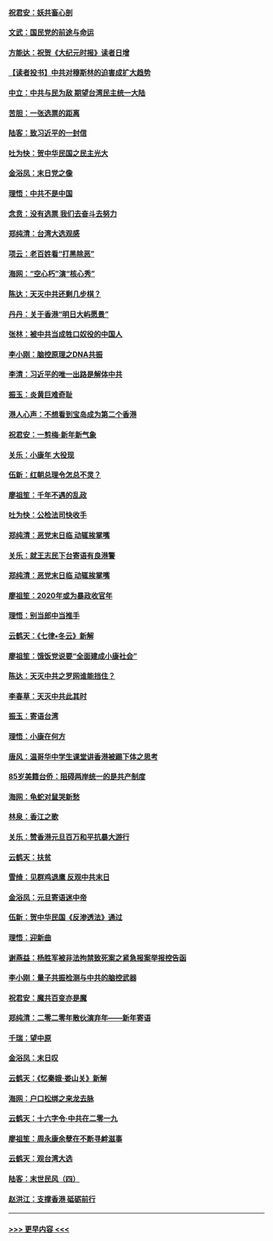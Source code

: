 #### [祝君安：妖共畜心剖](../pages/nsc993/n11794273.md?t=01161144) 
#### [文武：国民党的前途与命运](../pages/nsc993/n11794198.md?t=01161144) 
#### [方能达：祝贺《大纪元时报》读者日增](../pages/nsc993/n11793807.md?t=01161144) 
#### [【读者投书】中共对穆斯林的迫害成扩大趋势](../pages/nsc993/n11791371.md?t=01161144) 
#### [中立：中共与民为敌 期望台湾民主统一大陆](../pages/nsc993/n11790392.md?t=01161144) 
#### [苦胆：一张选票的距离](../pages/nsc993/n11788914.md?t=01161144) 
#### [陆客：致习近平的一封信](../pages/nsc993/n11788867.md?t=01161144) 
#### [吐为快：贺中华民国之民主光大](../pages/nsc993/n11788618.md?t=01161144) 
#### [金浴凤：末日党之像](../pages/nsc993/n11787475.md?t=01161144) 
#### [理悟：中共不是中国](../pages/nsc993/n11787463.md?t=01161144) 
#### [念贲：没有选票  我们去奋斗去努力](../pages/nsc993/n11787398.md?t=01161144) 
#### [郑纯清：台湾大选观感](../pages/nsc993/n11786210.md?t=01161144) 
#### [项云：老百姓看“打黑除恶”](../pages/nsc993/n11785398.md?t=01161144) 
#### [海网：“空心朽”演“核心秀”](../pages/nsc993/n11783874.md?t=01161144) 
#### [陈达：天灭中共还剩几步棋？](../pages/nsc993/n11783719.md?t=01161144) 
#### [丹丹：关于香港“明日大屿愿景”](../pages/nsc993/n11783273.md?t=01161144) 
#### [张林：被中共当成牲口奴役的中国人](../pages/nsc993/n11782397.md?t=01161144) 
#### [李小刚：脑控原理之DNA共振](../pages/nsc993/n11780962.md?t=01161144) 
#### [李清：习近平的唯一出路是解体中共](../pages/nsc993/n11780866.md?t=01161144) 
#### [振玉：炎黄巨难奇耻](../pages/nsc993/n11779632.md?t=01161144) 
#### [港人心声：不想看到宝岛成为第二个香港](../pages/nsc993/n11778817.md?t=01161144) 
#### [祝君安：一剪梅‧新年新气象](../pages/nsc993/n11776340.md?t=01161144) 
#### [关乐：小康年 大役现](../pages/nsc993/n11774213.md?t=01161144) 
#### [伍新：红朝总理令怎总不灵？](../pages/nsc993/n11770813.md?t=01161144) 
#### [廖祖笙：千年不遇的乱政](../pages/nsc993/n11770373.md?t=01161144) 
#### [吐为快：公检法司快收手](../pages/nsc993/n11770359.md?t=01161144) 
#### [郑纯清：恶党末日临 动辄挨掌嘴](../pages/nsc993/n11769912.md?t=01161144) 
#### [关乐：就王志民下台寄语有良港警](../pages/nsc993/n11769903.md?t=01161144) 
#### [郑纯清：恶党末日临 动辄挨掌嘴](../pages/nsc993/n11769356.md?t=01161144) 
#### [廖祖笙：2020年或为暴政收官年](../pages/nsc993/n11768216.md?t=01161144) 
#### [理悟：别当郎中当推手](../pages/nsc993/n11768243.md?t=01161144) 
#### [云鹤天：《七律▪冬云》新解](../pages/nsc993/n11768204.md?t=01161144) 
#### [廖祖笙：饿饭党说要“全面建成小康社会”](../pages/nsc993/n11767482.md?t=01161144) 
#### [陈达：天灭中共之罗网谁能挡住？](../pages/nsc993/n11767465.md?t=01161144) 
#### [李春草：天灭中共此其时](../pages/nsc993/n11767452.md?t=01161144) 
#### [振玉：寄语台湾](../pages/nsc993/n11767432.md?t=01161144) 
#### [理悟：小康在何方](../pages/nsc993/n11767394.md?t=01161144) 
#### [唐风：温哥华中学生课堂讲香港被踢下体之思考](../pages/nsc993/n11766848.md?t=01161144) 
#### [85岁美籍台侨：阻碍两岸统一的是共产制度](../pages/nsc993/n11765043.md?t=01161144) 
#### [海网：龟蛇对鼠哭新愁](../pages/nsc993/n11764895.md?t=01161144) 
#### [林泉：香江之歌](../pages/nsc993/n11764415.md?t=01161144) 
#### [关乐：赞香港元旦百万和平抗暴大游行](../pages/nsc993/n11764382.md?t=01161144) 
#### [云鹤天：扶贫](../pages/nsc993/n11764245.md?t=01161144) 
#### [雪绮：见群鸡退鹰  反观中共末日](../pages/nsc993/n11762112.md?t=01161144) 
#### [金浴凤：元旦寄语迷中帝](../pages/nsc993/n11761788.md?t=01161144) 
#### [伍新：贺中华民国《反渗透法》通过](../pages/nsc993/n11761994.md?t=01161144) 
#### [理悟：迎新曲](../pages/nsc993/n11761152.md?t=01161144) 
#### [谢燕益：杨胜军被非法拘禁致死案之紧急报案举报控告函](../pages/nsc993/n11756134.md?t=01161144) 
#### [李小刚：量子共振检测与中共的脑控武器](../pages/nsc993/n11754518.md?t=01161144) 
#### [祝君安：魔共百变亦是魔](../pages/nsc993/n11754469.md?t=01161144) 
#### [郑纯清：二零二零年散伙演弃年——新年寄语](../pages/nsc993/n11754195.md?t=01161144) 
#### [千瑞：望中原](../pages/nsc993/n11754159.md?t=01161144) 
#### [金浴凤：末日叹](../pages/nsc993/n11752359.md?t=01161144) 
#### [云鹤天：《忆秦娥‧娄山关》新解](../pages/nsc993/n11752348.md?t=01161144) 
#### [海网：户口松绑之来龙去脉](../pages/nsc993/n11752328.md?t=01161144) 
#### [云鹤天：十六字令‧中共在二零一九](../pages/nsc993/n11752305.md?t=01161144) 
#### [廖祖笙：周永康余孽在不断寻衅滋事](../pages/nsc993/n11751013.md?t=01161144) 
#### [云鹤天：观台湾大选](../pages/nsc993/n11751007.md?t=01161144) 
#### [陆客：末世民风（四）](../pages/nsc993/n11749203.md?t=01161144) 
#### [赵洪江：支撑香港 砥砺前行](../pages/nsc993/n11748482.md?t=01161144) 

----
#### [ >>> 更早内容 <<< ](../indexes/nsc993-earlier.md)
